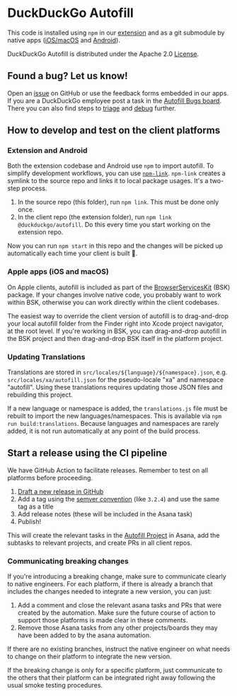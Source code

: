 # DuckDuckGo Autofill

This code is installed using `npm` in our [extension](https://github.com/duckduckgo/duckduckgo-privacy-extension) and as a git submodule by native apps ([iOS/macOS](https://github.com/duckduckgo/apple-browsers) and [Android](https://github.com/duckduckgo/Android)).

DuckDuckGo Autofill is distributed under the Apache 2.0 [License](LICENSE.md).

## Found a bug? Let us know!

Open an [issue](https://github.com/duckduckgo/duckduckgo-autofill/issues) on GitHub or use the feedback forms embedded in our apps. If you are a DuckDuckGo employee post a task in the [Autofill Bugs board](https://app.asana.com/0/1200930669568058/1204279134793324). There you can also find steps to [triage](https://app.asana.com/0/1200930669568058/1204007305709129/f) and [debug](https://app.asana.com/0/1200930669568058/1204279134793324/f) further.

## How to develop and test on the client platforms

### Extension and Android

Both the extension codebase and Android use `npm` to import autofill. To simplify development workflows, you can use [`npm-link`](https://docs.npmjs.com/cli/v6/commands/npm-link). `npm-link` creates a symlink to the source repo and links it to local package usages. It's a two-step process.

1. In the source repo (this folder), run `npm link`. This must be done only once.
1. In the client repo (the extension folder), run `npm link @duckduckgo/autofill`. Do this every time you start working on the extension repo.

Now you can run `npm start` in this repo and the changes will be picked up automatically each time your client is built 🎉.

### Apple apps (iOS and macOS)

On Apple clients, autofill is included as part of the [BrowserServicesKit](https://github.com/duckduckgo/apple-browsers) (BSK) package. If your changes involve native code, you probably want to work within BSK, otherwise you can work directly within the client codebases.

The easiest way to override the client version of autofill is to drag-and-drop your local autofill folder from the Finder right into Xcode project navigator, at the root level. If you're working in BSK, you can drag-and-drop autofill in the BSK project and then drag-and-drop BSK itself in the platform project.

### Updating Translations

Translations are stored in `src/locales/${language}/${namespace}.json`, e.g. `src/locales/xa/autofill.json` for the pseudo-locale "xa" and namespace "autofill". Using these translations requires updating those JSON files and rebuilding this project.

If a new language or namespace is added, the `translations.js` file must be rebuilt to import the new languages/namespaces. This is available via `npm run build:translations`. Because languages and namespaces are rarely added, it is not run automatically at any point of the build process.

## Start a release using the CI pipeline

We have GitHub Action to facilitate releases. Remember to test on all platforms before proceeding.

1. [Draft a new release in GitHub](https://github.com/duckduckgo/duckduckgo-autofill/releases/new)
2. Add a tag using the [semver convention](https://semver.org/) (like `3.2.4`) and use the same tag as a title
3. Add release notes (these will be included in the Asana task)
4. Publish!

This will create the relevant tasks in the [Autofill Project](https://app.asana.com/0/1198964220583541/1200878329826704) in Asana, add the subtasks to relevant projects, and create PRs in all client repos.

### Communicating breaking changes
If you're introducing a breaking change, make sure to communicate clearly to native engineers. For each platform, if there is already a branch that includes the changes needed to integrate a new version, you can just:

1. Add a comment and close the relevant asana tasks and PRs that were created by the automation. Make sure the future course of action to support those platforms is made clear in these comments.
2. Remove those Asana tasks from any other projects/boards they may have been added to by the asana automation.

If there are no existing branches, instruct the native engineer on what needs to change on their platform to integrate the new version.

If the breaking change is only for a specific platform, just communicate to the others that their platform can be integrated right away following the usual smoke testing procedures.
